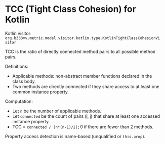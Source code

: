 # TCC (Tight Class Cohesion) for Kotlin

Kotlin visitor: `org.b333vv.metric.model.visitor.kotlin.type.KotlinTightClassCohesionVisitor`

TCC is the ratio of directly connected method pairs to all possible method pairs.

Definitions:
- Applicable methods: non-abstract member functions declared in the class body.
- Two methods are directly connected if they share access to at least one common instance property.

Computation:
- Let `n` be the number of applicable methods.
- Let `connected` be the count of pairs (i, j) that share at least one accessed instance property.
- TCC = `connected / (n*(n-1)/2)`; 0 if there are fewer than 2 methods.

Property access detection is name-based (unqualified or `this.prop`).
